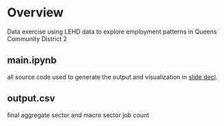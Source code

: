 # Overview
Data exercise using LEHD data to explore employment patterns in Queens Community District 2

## main.ipynb
all source code used to generate the output and visualization in [slide decl](https://github.com/td928/lehd-exercise-edr-senior-data-analyst/blob/main/LEHD%20WAC%20Data%20Exercise.pdf). 

## output.csv
final aggregate sector and macro sector job count

